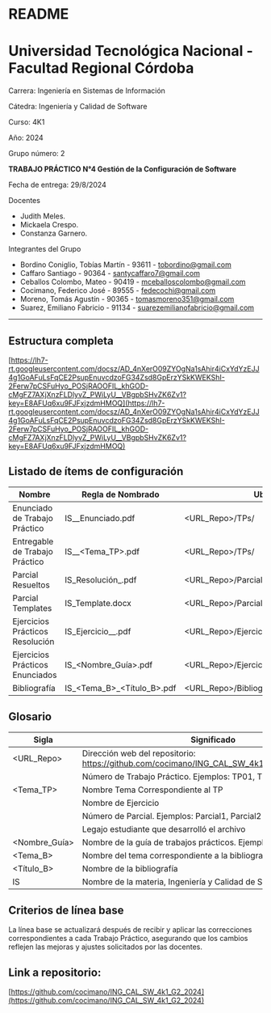 # README

# **Universidad Tecnológica Nacional - Facultad Regional Córdoba**

Carrera: Ingeniería en Sistemas de Información

Cátedra: Ingeniería y Calidad de Software

Curso: 4K1

Año: 2024

Grupo número: 2

**TRABAJO PRÁCTICO N°4 Gestión de la Configuración de Software**

Fecha de entrega: 29/8/2024

Docentes

- Judith Meles.
- Mickaela Crespo.
- Constanza Garnero.

Integrantes del Grupo

- Bordino Coniglio, Tobías Martín - 93611 - [tobordino@gmail.com](mailto:tobordino@gmail.com)
- Caffaro Santiago - 90364 - [santycaffaro7@gmail.com](mailto:santycaffaro7@gmail.com)
- Ceballos Colombo, Mateo - 90419 - [mceballoscolombo@gmail.com](mailto:mceballoscolombo@gmail.com)
- Cocimano, Federico José - 89555 - [fedecochi@gmail.com](mailto:fedecochi@gmail.com)
- Moreno, Tomás Agustín - 90365 - [tomasmoreno351@gmail.com](mailto:tomasmoreno351@gmail.com)
- Suarez, Emiliano Fabricio - 91134 - [suarezemilianofabricio@gmail.com](mailto:suarezemilianofabricio@gmail.com)

---

## **Estructura completa**

[https://lh7-rt.googleusercontent.com/docsz/AD_4nXerO09ZYOgNa1sAhir4iCxYdYzEJJ4g1GoAFuLsFqCE2PsupEnuvcdzoFG34Zsd8GpErzYSkKWEKShI-2Ferw7pCSFuHyo_POSjRAOOFIL_khGOD-cMgFZ7AXjXnzFLDlyvZ_PWiLyU__VBgpbSHvZK6Zv1?key=E8AFUq6xu9FJFxjzdmHMOQ](https://lh7-rt.googleusercontent.com/docsz/AD_4nXerO09ZYOgNa1sAhir4iCxYdYzEJJ4g1GoAFuLsFqCE2PsupEnuvcdzoFG34Zsd8GpErzYSkKWEKShI-2Ferw7pCSFuHyo_POSjRAOOFIL_khGOD-cMgFZ7AXjXnzFLDlyvZ_PWiLyU__VBgpbSHvZK6Zv1?key=E8AFUq6xu9FJFxjzdmHMOQ)

## **Listado de ítems de configuración**

| **Nombre** | **Regla de Nombrado** | **Ubicación** |
| --- | --- | --- |
| Enunciado de Trabajo Práctico | IS_<TPXX>_Enunciado.pdf | <URL_Repo>/TPs/<TPXX> |
| Entregable de Trabajo Práctico | IS_<TPXX>_<Tema_TP>.pdf | <URL_Repo>/TPs/<TPXX> |
| Parcial Resueltos | IS_Resolución_<Leg>.pdf | <URL_Repo>/Parciales/<ParcialX> |
| Parcial Templates | IS_Template.docx | <URL_Repo>/Parciales/<ParcialX> |
| Ejercicios Prácticos Resolución | IS_Ejercicio_<NE>_<Leg>.pdf | <URL_Repo>/EjerciciosPracticos/Resoluciones |
| Ejercicios Prácticos Enunciados | IS_<Nombre_Guía>.pdf | <URL_Repo>/EjerciciosPracticos/Enunciados |
| Bibliografía | IS_<Tema_B>_<Título_B>.pdf | <URL_Repo>/Bibliografías |

## **Glosario**

| **Sigla** | **Significado** |
| --- | --- |
| <URL_Repo> | Dirección web del repositorio: https://github.com/cocimano/ING_CAL_SW_4k1_G2_2024/blob/main |
| <TPXX> | Número de Trabajo Práctico. Ejemplos: TP01, TP15 |
| <Tema_TP> | Nombre Tema Correspondiente al TP |
| <NE> | Nombre de Ejercicio |
| <ParcialX> | Número de Parcial. Ejemplos: Parcial1, Parcial2 |
| <Leg> | Legajo estudiante que desarrolló el archivo |
| <Nombre_Guía> | Nombre de la guía de trabajos prácticos. Ejemplo: |
| <Tema_B> | Nombre del tema correspondiente a la bibliografía |
| <Título_B> | Nombre de la bibliografía |
| IS | Nombre de la materia, Ingeniería y Calidad de Software |

## **Criterios de línea base**

La línea base se actualizará después de recibir y aplicar las correcciones correspondientes a cada Trabajo Práctico, asegurando que los cambios reflejen las mejoras y ajustes solicitados por las docentes.

## **Link a repositorio:**

[https://github.com/cocimano/ING_CAL_SW_4k1_G2_2024](https://github.com/cocimano/ING_CAL_SW_4k1_G2_2024)